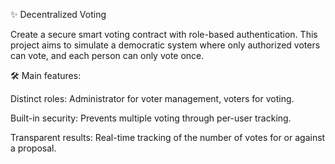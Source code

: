 ✨ Decentralized Voting

Create a secure smart voting contract with role-based authentication. This project aims to simulate a democratic system where only authorized voters can vote, and each person can only vote once.


🛠️ Main features:

Distinct roles: Administrator for voter management, voters for voting.

Built-in security: Prevents multiple voting through per-user tracking.

Transparent results: Real-time tracking of the number of votes for or against a proposal.
